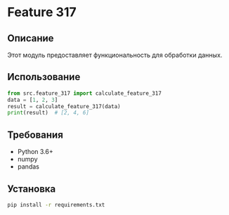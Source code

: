 # Feature 317
## Описание
Этот модуль предоставляет функциональность для обработки данных.
## Использование
```python
from src.feature_317 import calculate_feature_317
data = [1, 2, 3]
result = calculate_feature_317(data)
print(result)  # [2, 4, 6]
```
## Требования
- Python 3.6+
- numpy
- pandas
## Установка
```bash
pip install -r requirements.txt
```
